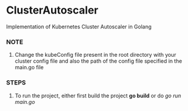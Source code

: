 # ClusterAutoscaler
Implementation of Kubernetes Cluster Autoscaler in Golang
### NOTE
1. Change the kubeConfig file present in the root directory with your cluster config file and also the path of the config file specified in the main.go file

### STEPS
1. To run the project, either first build the project **go build** or do *go run main.go*
